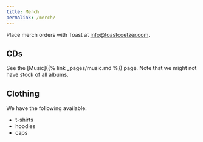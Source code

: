 ```yaml
---
title: Merch
permalink: /merch/
---
```


Place merch orders with Toast at <info@toastcoetzer.com>.


## CDs

See the [Music]({% link _pages/music.md %}) page. Note that we might not have stock of all albums.


## Clothing

We have the following available:

- t-shirts
- hoodies
- caps

